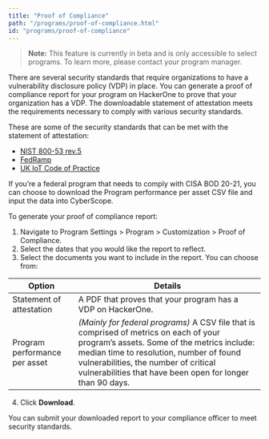 ```yaml
---
title: "Proof of Compliance"
path: "/programs/proof-of-compliance.html"
id: "programs/proof-of-compliance"
---
```


>**Note:** This feature is currently in beta and is only accessible to select programs. To learn more, please contact your program manager. 

There are several security standards that require organizations to have a vulnerability disclosure policy (VDP) in place. You can generate a proof of compliance report for your program on HackerOne to prove that your organization has a VDP. The downloadable statement of attestation meets the requirements necessary to comply with various security standards.

These are some of the security standards that can be met with the statement of attestation:
* [NIST 800-53 rev.5](https://nvlpubs.nist.gov/nistpubs/SpecialPublications/NIST.SP.800-53r5.pdf)
* [FedRamp](https://www.fedramp.gov/)
* [UK IoT Code of Practice](https://www.gov.uk/government/publications/code-of-practice-for-consumer-iot-security)

If you’re a federal program that needs to comply with CISA BOD 20-21, you can choose to download the Program performance per asset CSV file and input the data into CyberScope.

To generate your proof of compliance report:
1. Navigate to Program Settings > Program > Customization > Proof of Compliance.
2. Select the dates that you would like the report to reflect.
3. Select the documents you want to include in the report. You can choose from:

Option | Details
------ | -------
Statement of attestation | A PDF that proves that your program has a VDP on HackerOne.
Program performance per asset | *(Mainly for federal programs)* A CSV file that is comprised of metrics on each of your program’s assets. Some of the metrics include: median time to resolution, number of found vulnerabilities, the number of critical vulnerabilities that have been open for longer than 90 days.

4. Click **Download**.

You can submit your downloaded report to your compliance officer to meet security standards.
